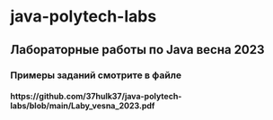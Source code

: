 # java-polytech-labs
<h2>Лабораторные работы по Java весна 2023</h2>
<h3>Примеры заданий смотрите в файле</h3>
<h4>https://github.com/37hulk37/java-polytech-labs/blob/main/Laby_vesna_2023.pdf</h4>
